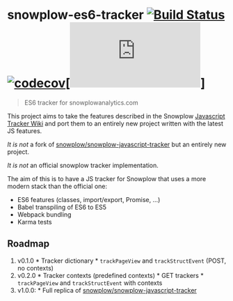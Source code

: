 # snowplow-es6-tracker [![Build Status](https://travis-ci.org/sircelsius/snowplow-es6-tracker.svg?branch=master)](https://travis-ci.org/sircelsius/snowplow-es6-tracker) [![codecov](https://codecov.io/gh/sircelsius/snowplow-es6-tracker/branch/master/graph/badge.svg)](https://codecov.io/gh/sircelsius/snowplow-es6-tracker)[![Minified size](http://img.badgesize.io/https://github.com/sircelsius/snowplow-es6-tracker/master/dist/bundle.js)]

> ES6 tracker for snowplowanalytics.com

This project aims to take the features described in the Snowplow [Javascript Tracker Wiki](https://github.com/snowplow/snowplow/wiki/Javascript-Tracker) and port them to an entirely new project written with the latest JS features.

*It is not* a fork of [snowplow/snowplow-javascript-tracker](https://github.com/snowplow/snowplow-javascript-tracker/) but an entirely new project.

*It is not* an official snowplow tracker implementation.

The aim of this is to have a JS tracker for Snowplow that uses a more modern stack than the official one:

  * ES6 features (classes, import/export, Promise, ...)
  * Babel transpiling of ES6 to ES5
  * Webpack bundling
  * Karma tests

## Roadmap

  1. v0.1.0
    * Tracker dictionary
    * `trackPageView` and `trackStructEvent` (POST, no contexts)
  1. v0.2.0
    * Tracker contexts (predefined contexts)
    * GET trackers
    * `trackPageView` and `trackStructEvent` with contexts
  1. v1.0.0:
    * Full replica of [snowplow/snowplow-javascript-tracker](https://github.com/snowplow/snowplow-javascript-tracker/)
